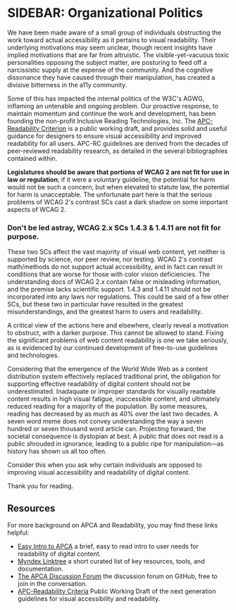 # SIDEBAR: Organizational Politics
We have been made aware of a small group of individuals obstructing the work toward actual accessibility as it pertains to visual readability. Their underlying motivations may seem unclear, though recent insights have implied motivations that are far from altruistic. The visible-yet-vacuous toxic personalities opposing the subject matter, are posturing to feed off a narcissistic supply at the expense of the community. And the cognitive dissonance they have caused through their manipulation, has created a divisive bitterness in the a11y community.

Some of this has impacted the internal politics of the W3C's AGWG, inflaming an untenable and ongoing problem. Our proactive response, to maintain momentum and continue the work and development, has been founding the non-profit Inclusive Reading Technologies, Inc. The [APC-Readability Criterion](https://readtech.org/ARC/) is a public working draft, and provides solid and useful guidance for designers to ensure visual accessibility and improved readability for all users. APC-RC guidelines are derived from the decades of peer-reviewed readability research, as detailed in the several bibliographies contained within.

**Legislatures should be aware that portions of WCAG&nbsp;2 are not fit for use in law or regulation**; if it were a voluntary guideline, the potential for harm would not be such a concern, but when elevated to statute law, the potential for harm is unacceptable. The unfortunate part here is that the serious problems of WCAG&nbsp;2's contrast SCs cast a dark shadow on some important aspects of WCAG&nbsp;2.

### Don't be led astray, WCAG&nbsp;2.x SCs 1.4.3 & 1.4.11 are not fit for purpose.
These two SCs affect the vast majority of visual web content, yet neither is supported by science, nor peer review, nor testing. WCAG 2's contrast math/methods do not support actual accessibility, and in fact can result in conditions that are worse for those with color vision deficiencies. The understanding docs of WCAG 2.x contain false or misleading information, and the premise lacks scientific support. 1.4.3 and 1.4.11 should not be incorporated into any laws nor regulations. This could be said of a few other SCs, but these two in particular have resulted in the greatest misunderstandings, and the greatest harm to users and readability.

A critical view of the actions here and elsewhere, clearly reveal a motivation to obstruct, with a darker purpose. This cannot be allowed to stand. Fixing the significant problems of web content readability is one we take seriously, as is evidenced by our continued development of free-to-use guidelines and technologies.

Considering that the emergence of the World Wide Web as a content distribution system effectively replaced traditional print, the obligation for supporting effective readability of digital content should not be underestimated. Inadaquate or improper standards for visually readable content results in high visual fatigue, inaccessible content, and ultimately reduced reading for a majority of the population. By some measures, reading has decreased by as much as 40% over the last two decades. A seven word meme does not convey understanding the way a seven hundred or seven thousand word article can. Projecting forward, the societal consequence is dystopian at best. A public that does not read is a public shrouded in ignorance, leading to a public ripe for manipulation—as history has shown us all too often.

Consider this when you ask why certain individuals are opposed to improving visual accessibility and readability of digital content. 

Thank you for reading.

## Resources

For more background on APCA and Readability, you may find these links helpful:

- [Easy Intro to APCA](https://git.apcacontrast.com/documentation/APCAeasyIntro.html) a brief, easy to read intro to user needs for readability of digital content.
- [Myndex Linktree](https://linktr.ee/Myndex) a short curated list of key resources, tools, and documentation.
- [The APCA Discussion Forum](https://github.com/Myndex/SAPC-APCA/discussions) the discussion forum on GitHub, free to join in the conversation.
- [APC-Readability Criteria](https://readtech.org/ARC/) Public Working Draft of the next generation guidelines for visual accessibility and readability.
